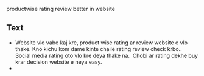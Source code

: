 productwise rating review better in website

## Text
- Website vlo vabe kaj kre, product wise rating ar review website e vlo thake. Kno kichu kom dame kinte chaile rating review check krbo.. Social media rating oto vlo kre deya thake na.  Chobi ar rating dekhe buy krar decision website e neya easy.
- 

